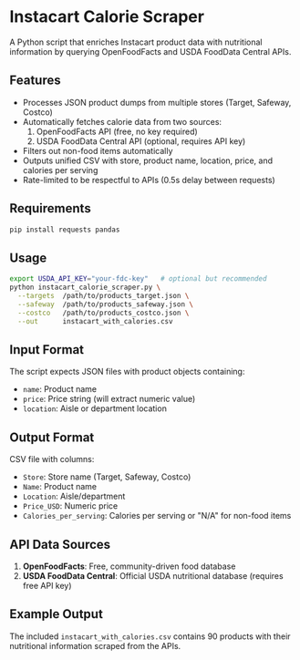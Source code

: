 # Instacart Calorie Scraper

A Python script that enriches Instacart product data with nutritional information by querying OpenFoodFacts and USDA FoodData Central APIs.

## Features

- Processes JSON product dumps from multiple stores (Target, Safeway, Costco)
- Automatically fetches calorie data from two sources:
  1. OpenFoodFacts API (free, no key required)
  2. USDA FoodData Central API (optional, requires API key)
- Filters out non-food items automatically
- Outputs unified CSV with store, product name, location, price, and calories per serving
- Rate-limited to be respectful to APIs (0.5s delay between requests)

## Requirements

```bash
pip install requests pandas
```

## Usage

```bash
export USDA_API_KEY="your-fdc-key"   # optional but recommended
python instacart_calorie_scraper.py \
  --targets  /path/to/products_target.json \
  --safeway  /path/to/products_safeway.json \
  --costco   /path/to/products_costco.json \
  --out      instacart_with_calories.csv
```

## Input Format

The script expects JSON files with product objects containing:
- `name`: Product name
- `price`: Price string (will extract numeric value)
- `location`: Aisle or department location

## Output Format

CSV file with columns:
- `Store`: Store name (Target, Safeway, Costco)
- `Name`: Product name
- `Location`: Aisle/department
- `Price_USD`: Numeric price
- `Calories_per_serving`: Calories per serving or "N/A" for non-food items

## API Data Sources

1. **OpenFoodFacts**: Free, community-driven food database
2. **USDA FoodData Central**: Official USDA nutritional database (requires free API key)

## Example Output

The included `instacart_with_calories.csv` contains 90 products with their nutritional information scraped from the APIs.